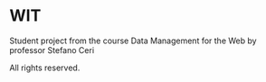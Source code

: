 # WIT

Student project from the course Data Management for the Web by professor Stefano Ceri

All rights reserved.